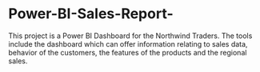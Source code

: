 # Power-BI-Sales-Report-
This project is a Power BI Dashboard for the Northwind Traders. The tools include the dashboard which can offer information relating to sales data, behavior of the customers, the features of the products and the regional sales. 
